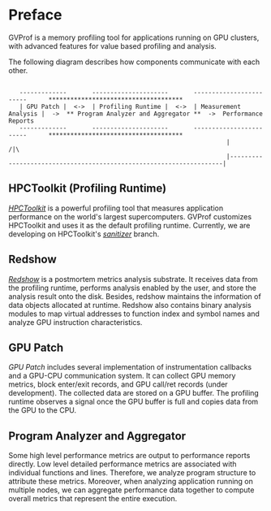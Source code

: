 # Preface

GVProf is a memory profiling tool for applications running on GPU clusters, with advanced features for value based profiling and analysis.

The following diagram describes how components communicate with each other.

```
                                                                                                                                           
   -------------       ---------------------       ------------------------      *************************************
   | GPU Patch |  <->  | Profiling Runtime |  <->  | Measurement Analysis |  ->  ** Program Analyzer and Aggregator **  ->  Performance Reports
   -------------       ---------------------       ------------------------      *************************************
                                                            |                                                                   /|\
                                                            |--------------------------------------------------------------------|

```

## HPCToolkit (Profiling Runtime)

[*HPCToolkit*](http://hpctoolkit.org/) is a powerful profiling tool that measures application performance on the world's largest supercomputers.
GVProf customizes HPCToolkit and uses it as the default profiling runtime.
Currently, we are developing on HPCToolkit's [*sanitizer*](https://github.com/GVProf/hpctoolkit) branch.

## Redshow

[*Redshow*](https://github.com/GVProf/redshow) is a postmortem metrics analysis substrate.
It receives data from the profiling runtime, performs analysis enabled by the user, and store the analysis result onto the disk.
Besides, redshow maintains the information of data objects allocated at runtime.
Redshow also contains binary analysis modules to map virtual addresses to function index and symbol names and analyze GPU instruction characteristics.

## GPU Patch

*GPU Patch* includes several implementation of instrumentation callbacks and a GPU-CPU communication system.
It can collect GPU memory metrics, block enter/exit records, and GPU call/ret records (under development).
The collected data are stored on a GPU buffer.
The profiling runtime observes a signal once the GPU buffer is full and copies data from the GPU to the CPU.

## Program Analyzer and Aggregator

Some high level performance metrics are output to performance reports directly. 
Low level detailed performance metrics are associated with individual functions and lines.
Therefore, we analyze program structure to attribute these metrics.
Moreover, when analyzing application running on multiple nodes, we can aggregate performance data together to compute overall metrics that represent the entire execution.
